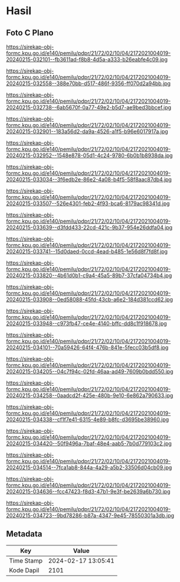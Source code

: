 # Hasil

## Foto C Plano

https://sirekap-obj-formc.kpu.go.id/e140/pemilu/pdpr/21/72/02/10/04/2172021004019-20240215-032101--fb3611ad-f8b8-4d5a-a333-b26eabfe4c09.jpg

https://sirekap-obj-formc.kpu.go.id/e140/pemilu/pdpr/21/72/02/10/04/2172021004019-20240215-032558--388e70bb-d517-486f-9356-ff070d2a94bb.jpg

https://sirekap-obj-formc.kpu.go.id/e140/pemilu/pdpr/21/72/02/10/04/2172021004019-20240215-032738--6ab5670f-0a77-49e2-b5d7-ae9bed3bbcef.jpg

https://sirekap-obj-formc.kpu.go.id/e140/pemilu/pdpr/21/72/02/10/04/2172021004019-20240215-032901--183a56d2-da9a-4526-a1f5-b96e6017917a.jpg

https://sirekap-obj-formc.kpu.go.id/e140/pemilu/pdpr/21/72/02/10/04/2172021004019-20240215-032952--1548e878-05d1-4c24-9780-6b0b1b8938da.jpg

https://sirekap-obj-formc.kpu.go.id/e140/pemilu/pdpr/21/72/02/10/04/2172021004019-20240215-033034--3f6edb2e-86e2-4a08-b4f5-58f8aac87db4.jpg

https://sirekap-obj-formc.kpu.go.id/e140/pemilu/pdpr/21/72/02/10/04/2172021004019-20240215-033507--526e4301-feb2-4f93-bca6-8179ac98341d.jpg

https://sirekap-obj-formc.kpu.go.id/e140/pemilu/pdpr/21/72/02/10/04/2172021004019-20240215-033639--d3fdd433-22cd-421c-9b37-954e26ddfa04.jpg

https://sirekap-obj-formc.kpu.go.id/e140/pemilu/pdpr/21/72/02/10/04/2172021004019-20240215-033741--15d0daed-0ccd-4ead-b485-1e56d8f7fd8f.jpg

https://sirekap-obj-formc.kpu.go.id/e140/pemilu/pdpr/21/72/02/10/04/2172021004019-20240215-033820--4b61d0b1-c9a4-45a5-89b7-37cfa04734b4.jpg

https://sirekap-obj-formc.kpu.go.id/e140/pemilu/pdpr/21/72/02/10/04/2172021004019-20240215-033908--0ed58088-45fd-43cb-a6e2-184d381ccd62.jpg

https://sirekap-obj-formc.kpu.go.id/e140/pemilu/pdpr/21/72/02/10/04/2172021004019-20240215-033948--c973fb47-ce4e-4140-bffc-dd8c1f918678.jpg

https://sirekap-obj-formc.kpu.go.id/e140/pemilu/pdpr/21/72/02/10/04/2172021004019-20240215-034101--70a59426-64f4-476b-841e-5fecc03b5df8.jpg

https://sirekap-obj-formc.kpu.go.id/e140/pemilu/pdpr/21/72/02/10/04/2172021004019-20240215-034205--04c7f94c-02fd-46aa-ad49-7609b0bdd550.jpg

https://sirekap-obj-formc.kpu.go.id/e140/pemilu/pdpr/21/72/02/10/04/2172021004019-20240215-034258--0aadcd2f-425e-480b-9e10-6e862a790633.jpg

https://sirekap-obj-formc.kpu.go.id/e140/pemilu/pdpr/21/72/02/10/04/2172021004019-20240215-034338--cf1f7e41-6315-4e89-b8fc-d3695be38960.jpg

https://sirekap-obj-formc.kpu.go.id/e140/pemilu/pdpr/21/72/02/10/04/2172021004019-20240215-034420--50f9496a-7baf-48e4-aab5-7b0d779103c2.jpg

https://sirekap-obj-formc.kpu.go.id/e140/pemilu/pdpr/21/72/02/10/04/2172021004019-20240215-034514--7fca1ab8-844a-4a29-a5b2-33506d04cb09.jpg

https://sirekap-obj-formc.kpu.go.id/e140/pemilu/pdpr/21/72/02/10/04/2172021004019-20240215-034636--fcc47423-f8d3-47b1-9e3f-be2639a6b730.jpg

https://sirekap-obj-formc.kpu.go.id/e140/pemilu/pdpr/21/72/02/10/04/2172021004019-20240215-034723--9bd78286-b87a-4347-9e45-78550301a3db.jpg


## Metadata

| Key        | Value               |
| ---------- | ------------------- |
| Time Stamp | 2024-02-17 13:05:41 |
| Kode Dapil | 2101                |



